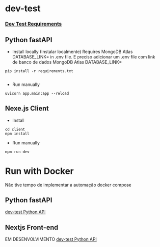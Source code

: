 # dev-test
### [Dev Test Requirements](/dev-requirements.md "dev-requirements.md link")

## Python fastAPI

* Install locally (Instalar localmente)
Requires MongoDB Atlas DATABASE_LINK= in .env file.
E preciso adicionar um .env file com link de banco de dados MongoDB Atlas DATABASE_LINK= 
```
pip install -r requirements.txt


```
* Run manually

```
uvicorn app.main:app --reload

```
## Nexe.js Client

* Install

```
cd client
npm install

```
* Run manually

```
npm run dev

```

# Run with Docker
Não tive tempo de implementar a automação docker compose
## Python fastAPI
[dev-test Python API](/Dockerfile "Python API Dockerfile")

## Nextjs Front-end
EM DESENVOLVIMENTO
[dev-test Python API](/client/Dockerfile "Front-end Dockerfile")
